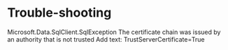 # Trouble-shooting

Microsoft.Data.SqlClient.SqlException The certificate chain was issued by an authority that is not trusted
Add text: TrustServerCertificate=True
